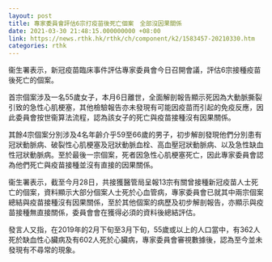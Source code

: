 ```yaml
---
layout: post
title: 專家委員會評估6宗打疫苗後死亡個案　全部沒因果關係
date: 2021-03-30 21:48:15.000000000 +08:00
link: https://news.rthk.hk/rthk/ch/component/k2/1583457-20210330.htm
categories: rthk
---
```


衞生署表示，新冠疫苗臨床事件評估專家委員會今日召開會議，評估6宗接種疫苗後死亡的個案。

首宗個案涉及一名55歲女子，本月6日離世，全面解剖報告顯示死因為大動脈撕裂引致的急性心肌梗塞，其他檢驗報告亦未發現有可能因疫苗而引起的免疫反應，因此委員會按世衞算法流程，認為該女子的死亡與疫苗接種沒有因果關係。

其餘4宗個案分別涉及4名年齡介乎59至66歲的男子，初步解剖發現他們分別患有冠狀動脈病、破裂性心肌梗塞及冠狀動脈血栓、高血壓冠狀動脈病、以及急性缺血性冠狀動脈病。至於最後一宗個案，死者因急性心肌梗塞死亡，因此專家委員會認為他們死亡與疫苗接種並沒有直接的因果關係。
 
衞生署表示，截至今月28日，共接獲醫管局呈報13宗有關曾接種新冠疫苗人士死亡的個案，資料顯示大部分個案人士死於心血管病，專家委員會已就其中兩宗個案總結與疫苗接種沒有因果關係，至於其他個案的病歷及初步解剖報告，亦顯示與疫苗接種無直接關係，委員會會在獲得必須的資料後總結評估。

發言人又指，在2019年的2月下旬至3月下旬，55歲或以上的人口當中，有362人死於缺血性心臟病及有602人死於心臟病，專家委員會審視數據後，認為至今並未發現有不尋常的現象。
